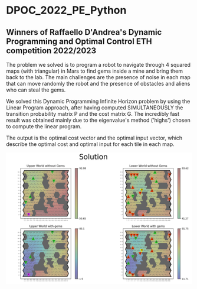 # DPOC_2022_PE_Python
## Winners of Raffaello D'Andrea's Dynamic Programming and Optimal Control ETH competition 2022/2023

The problem we solved is to program a robot to navigate through 4 squared maps (with triangular) in Mars to find gems inside a mine and bring them back to the lab. 
The main challenges are the presence of noise in each map that can move randomly the robot and the presence of obstacles and aliens who can steal the gems.

We solved this Dynamic Programming Infinite Horizon problem by using the Linear Program approach, after having computed SIMULTANEOUSLY the transition probability 
matrix P and the cost matrix G. The incredibly fast result was obtained mainly due to the eigenvalue's method ('highs') chosen to compute the linear program.

The output is the optimal cost vector and the optimal input vector, which describe the optimal cost and optimal input for each tile in each map.

![Image](results.png)

